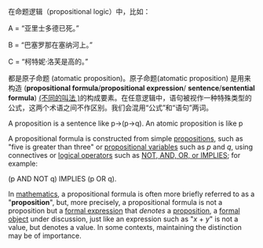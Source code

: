 在命题逻辑（propositional logic）中，比如：

A = “亚里士多德已死。”

B = “巴塞罗那在塞纳河上。”

C = “柯特妮·洛芙是高的。”

都是原子命题 (atomatic proposition)。原子命题(atomatic proposition) 是用来构造 (**propositional formula**/**propositional expression**/ **sentence**/**sentential formula**) <u>(不同的叫法 )</u>的构成要素。在任意逻辑中，语句被视作一种特殊类型的公式，这两个术语之间不作区别。我们会混用“公式”和“语句”两词。

A proposition is a sentence like p→(p→q). An atomic proposition is like p

A propositional formula is constructed from simple [propositions](https://en.wikipedia.org/wiki/Proposition_(logic)), such as "five is greater than three" or [propositional variables](https://en.wikipedia.org/wiki/Propositional_variable) such as *p* and *q*, using connectives or [logical operators](https://en.wikipedia.org/wiki/Logical_operator) such as <u>NOT, AND, OR, or IMPLIES</u>; for example:

(p AND NOT q) IMPLIES (p OR q).

In [mathematics](https://en.wikipedia.org/wiki/Mathematics), a propositional formula is often more briefly referred to as a "**proposition**", but, more precisely, a propositional formula is not a proposition but a [formal expression](https://en.wikipedia.org/wiki/Formal_expression) that *denotes* a [proposition](https://en.wikipedia.org/wiki/Proposition_(mathematics)), a [formal object](https://en.wikipedia.org/wiki/Formal_object) under discussion, just like an expression such as "*x* + *y*" is not a value, but denotes a value. In some contexts, maintaining the distinction may be of importance.